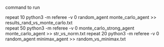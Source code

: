 command to run

repeat 10 python3 -m referee -v 0 random_agent monte_carlo_agent >> results_rand_vs_monte_carlo.txt     
repeat 50 python3 -m referee -v 0 monte_carlo_strong_agent monte_carlo_agent >> str_vs_norm.txt
repeat 20 python3 -m referee -v 0 random_agent minimax_agent >> random_vs_minimax.txt 